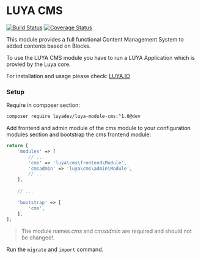 LUYA CMS
========

[![Build Status](https://travis-ci.org/luyadev/luya-module-cms.svg?branch=master)](https://travis-ci.org/luyadev/luya-module-cms)
[![Coverage Status](https://coveralls.io/repos/github/luyadev/luya-module-cms/badge.svg?branch=master)](https://coveralls.io/github/luyadev/luya-module-cms?branch=master)

This module provides a full functional Content Management System to added contents based on Blocks.

To use the LUYA CMS module you have to run a LUYA Application which is provied by the Luya core.

For installation and usage please check: [LUYA.IO](https://luya.io)

### Setup

Require in composer section:

```sh
composer require luyadev/luya-module-cms:^1.0@dev
```

Add frontend and admin module of the cms module to your configuration modules section and bootstrap the cms frontend module:

```php
return [
    'modules' => [
        // ...
        'cms' => 'luya\cms\frontend\Module',
        'cmsadmin' => 'luya\cms\admin\Module',
        // ...
    ],
    
    // ...
    
    'bootstrap' => [
        'cms',
    ],
];
```

> The module names *cms* and *cmsadmin* are required and should not be changed!.

Run the `migrate` and `import` command.